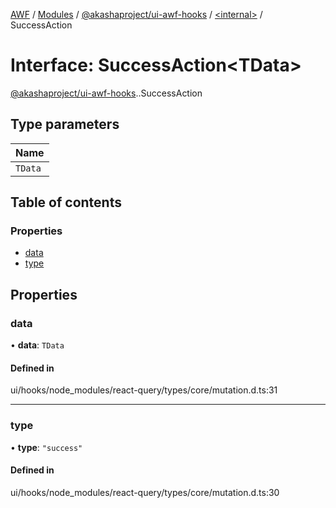 [AWF](../README.md) / [Modules](../modules.md) / [@akashaproject/ui-awf-hooks](../modules/akashaproject_ui_awf_hooks.md) / [<internal\>](../modules/akashaproject_ui_awf_hooks._internal_.md) / SuccessAction

# Interface: SuccessAction<TData\>

[@akashaproject/ui-awf-hooks](../modules/akashaproject_ui_awf_hooks.md).[<internal>](../modules/akashaproject_ui_awf_hooks._internal_.md).SuccessAction

## Type parameters

| Name |
| :------ |
| `TData` |

## Table of contents

### Properties

- [data](akashaproject_ui_awf_hooks._internal_.SuccessAction.md#data)
- [type](akashaproject_ui_awf_hooks._internal_.SuccessAction.md#type)

## Properties

### data

• **data**: `TData`

#### Defined in

ui/hooks/node_modules/react-query/types/core/mutation.d.ts:31

___

### type

• **type**: ``"success"``

#### Defined in

ui/hooks/node_modules/react-query/types/core/mutation.d.ts:30
